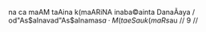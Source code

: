 na ca maAM taAina k(maARiNA inaba©ainta DanaÃaya /
od"As$aInavad"As$aInamas$a·M( taeSau k(maRs$au // 9 //